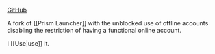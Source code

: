 [GitHub](https://github.com/Diegiwg/PrismLauncher-Cracked)

A fork of [[Prism Launcher]] with the unblocked use of offline accounts disabling the restriction of having a functional online account.

I [[Use|use]] it.
